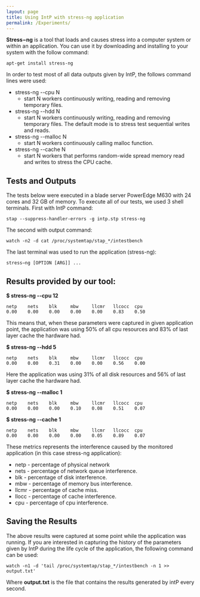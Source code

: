 ```yaml
---
layout: page
title: Using IntP with stress-ng application
permalink: /Experiments/
---
```


**Stress−ng** is a tool that loads and causes stress into a computer system or within an application. You can use it by downloading and installing to your system with the follow command:

```shell
apt-get install stress-ng
```
In order to test most of all data outputs given by IntP, the follows command lines were used:

* stress-ng --cpu N
    * start N workers continuously writing, reading and removing temporary files.
* stress-ng --hdd N
    * start N workers continuously writing, reading and removing temporary files. The default mode is to stress test sequential writes and reads. 
* stress-ng --malloc N
    * start N workers continuously calling malloc function.
* stress-ng --cache N
    * start N workers that performs random-wide spread memory read and writes to stress the CPU cache. 

## Tests and Outputs

The tests below were executed in a blade server PowerEdge M630 with 24 cores and 32 GB of memory. To execute all of our tests, we used 3 shell terminals. First with IntP command:

```shell
stap --suppress-handler-errors -g intp.stp stress-ng
```
 
 The second with output command:

```shell
watch -n2 -d cat /proc/systemtap/stap_*/intestbench
```
 
 The last terminal was used to run the application (stress-ng):

```shell
stress−ng [OPTION [ARG]] ...
```
 
## Results provided by our tool: 

**$ stress-ng --cpu 12**
```shell
netp    nets    blk     mbw     llcmr   llcocc  cpu
0.00    0.00    0.00    0.00    0.00    0.83    0.50
```
This means that, when these parameters were captured in given application point, the application was using 50% of all cpu resources and 83% of last layer cache the hardware had. 

**$ stress-ng --hdd 5**

```shell
netp    nets    blk     mbw     llcmr   llcocc  cpu
0.00    0.00    0.31    0.00    0.00    0.56    0.00
```
Here the application was using 31% of all disk resources and 56% of last layer cache the hardware had.

**$ stress-ng --malloc 1**

```shell
netp    nets    blk     mbw     llcmr   llcocc  cpu
0.00    0.00    0.00    0.10    0.08    0.51    0.07
```

**$ stress-ng --cache 1**

```shell
netp    nets    blk     mbw     llcmr   llcocc  cpu
0.00    0.00    0.00    0.00    0.05    0.89    0.07
```

These metrics represents the interference caused by the monitored application (in this case stress-ng application): 

* netp - percentage of physical network
* nets - percentage of network queue interference.
* blk - percentage of disk interference.
* mbw - percentage of memory bus interference.
* llcmr - percentage of cache miss.
* llocc - percentage of cache interference.
* cpu - percentage of cpu interference.

## Saving the Results

The above results were captured at some point while the application was running. If you are interested in capturing the history of the parameters given by IntP during the life cycle of the application, the following command can be used:

```shell
watch -n1 -d 'tail /proc/systemtap/stap_*/intestbench -n 1 >> output.txt'
```

Where **output.txt** is the file that contains the results generated by intP every second.
